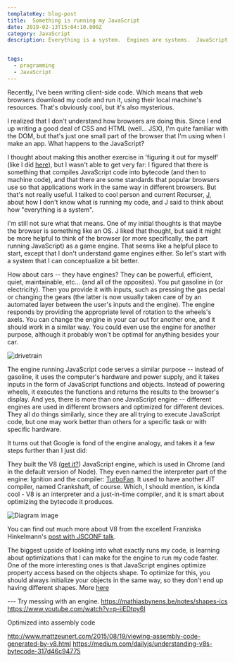 ```yaml
---
templateKey: blog-post
title:  Something is running my JavaScript
date: 2019-02-13T15:04:10.000Z
category: JavaScript
description: Everything is a system.  Engines are systems.  JavaScript is run by engines.


tags:
  - programming
  - JavaScript
---
```



Recently, I've been writing client-side code.  Which means that web browsers download my code and run it, using their local machine's resources.  That's obviously cool, but it's also mysterious.

I realized that I don't understand how browsers are doing this.  Since I end up writing a good deal of CSS and HTML (well... JSX), I'm quite familiar with the DOM, but that's just one small part of the browser that I'm using when I make an app.  What happens to the JavaScript?

I thought about making this another exercise in 'figuring it out for myself' (like I did [here](https://jonsjournal.com/blog/2019-02-02-sort_deck_of_cards.md/)), but I wasn't able to get very far: I figured that there is something that compiles JavaScript code into bytecode (and then to machine code), and that there are some standards that popular browsers use so that applications work in the same way in different browsers.  But that's not really useful.  I talked to cool person and current Recurser, [J](https://optimistictypes.com/), about how I don't know what is running my code, and J said to think about how "everything is a system".   

I'm still not sure what that means.  One of my initial thoughts is that maybe the browser is something like an OS.  J liked that thought, but said it might be more helpful to think of the browser (or more specifically, the part running JavaScript) as a game engine.  That seems like a helpful place to start, except that I don't understand game engines either.  So let's start with a system that I can conceptualize a bit better.

How about cars -- they have engines?  They can be powerful, efficient, quiet, maintainable, etc... (and all of the opposites).  You put gasoline in (or electricity).  Then you provide it with inputs, such as pressing the gas pedal or changing the gears (the latter is now usually taken care of by an automated layer between the user's inputs and the engine).  The engine responds by providing the appropriate level of rotation to the wheels's axels.  You can change the engine in your car out for another one, and it should work in a similar way.  You could even use the engine for another purpose, although it probably won't be optimal for anything besides your car.

![drivetrain](/img/drivetrain.jpg)

The engine running JavaScript code serves a similar purpose -- instead of gasoline, it uses the computer's hardware and power supply, and it takes inputs in the form of JavaScript functions and objects.  Instead of powering wheels, it executes the functions and returns the results to the browser's display.  And yes, there is more than one JavaScript engine -- different engines are used in different browsers and optimized for different devices.  They all do things similarly, since they are all trying to execute JavaScript code, but one may work better than others for a specific task or with specific hardware.

It turns out that Google is fond of the engine analogy, and takes it a few steps further than I just did:

They built the V8 ([get it?](https://en.wikipedia.org/wiki/V8_engine)) JavaScript engine, which is used in Chrome (and in the default version of Node).  They even named the interpreter part of the engine: Ignition and the compiler: [TurboFan](https://en.wikipedia.org/wiki/Turbofan).  It used to have another JIT compiler, named Crankshaft, of course.  Which, I should mention, is kinda cool - V8 is an interpreter and a just-in-time compiler, and it is smart about optimizing the bytecode it produces.

![Diagram image](/img/v8.png)

You can find out much more about V8 from the excellent Franziska Hinkelmann's [post with JSCONF talk](https://fhinkel.rocks/2017/08/16/Understanding-V8-s-Bytecode/).

The biggest upside of looking into what exactly runs my code, is learning about optimizations that I can make for the engine to run my code faster.  One of the more interesting ones is that JavaScript engines optimize property access based on the objects shape.  To optimize for this, you should always initialize your objects in the same way, so they don’t end up having different shapes.  More [here](https://mathiasbynens.be/notes/shapes-ics)

--- Try messing with an engine.
https://mathiasbynens.be/notes/shapes-ics
https://www.youtube.com/watch?v=p-iiEDtpy6I

Optimized into assembly code

http://www.mattzeunert.com/2015/08/19/viewing-assembly-code-generated-by-v8.html
https://medium.com/dailyjs/understanding-v8s-bytecode-317d46c94775
